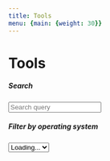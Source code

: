 ```yaml
---
title: Tools
menu: {main: {weight: 30}}
---
```


<div class="container push-down mb-5">
  <div class="row mb-2">
    <div class="col-12">
      <h1 class="font-weight-bold">Tools</h1>
    </div>
  </div>
  <div class="row">
    <div class="col">
      <div class="form-group">
        <h5><label class="d-block" for="search">Search</label></h5>
        <input type="search" placeholder="Search query" class="form-control" 
          id="search" oninput="updateExampleItems()">
      </div>
    </div>
    <div class="col">
      <div class="form-group">
        <h5><label class="d-block" for="filter-lang">Filter by operating system</label></h5>
        <select class="form-control" id="filter-lang" onchange="updateExampleItems()">
          <option value="" selected disabled>Loading...</option>
        </select>
      </div>
    </div>
  </div>

  <div class="row" id="example-list"></div>
</div>

<script type="text/javascript">
  const examples = {{< readfile file="/static/data/tools_list.json" >}};

  let languageOptions = [`<option value="">All</option>`].concat(
    examples.map(e => `<option value="${e.language}">${e.language}</option>`));
  document.getElementById("filter-lang").innerHTML = languageOptions.join(' ');

  function updateExampleItems() {;
      const searchQuery = document.getElementById("search").value.trim().toLowerCase();
    const selectedLanguageFilter = document.getElementById("filter-lang").value;
    
    const exampleItems = examples.map(e => {
    let filteredLangExamples = e.examples;

if (searchQuery) {
        filteredLangExamples = filteredLangExamples.filter(example => example.name.toLowerCase().includes(searchQuery) ||
        example.description.toLowerCase().includes(searchQuery) || 
        example.tags.find(tag => tag.toLowerCase().includes(searchQuery)) ||
        e.tags.find(tag => tag.toLowerCase().includes(searchQuery)));
      }
if (selectedLanguageFilter) {
        filteredLangExamples = filteredLangExamples.filter(example => e.language === selectedLanguageFilter || 
          example.language === selectedLanguageFilter);
      }

const exampleCards = filteredLangExamples.map(example => {
const tags = e.tags.concat(example.tags).map(tagText => 
          `<span class="badge badge-pill badge-primary" style="line-height: 1.2; background-color: #9B9595; color: black;">${tagText}</span>`);

        return `<div class="col-xl-3 col-lg-4 col-md-6 col-12 my-3">
            <a class="card card-hover h-100 p-3" href="${example.link}" 
               style="user-select: text; box-shadow: 0 5px 10px 0 #9B9595; text-decoration: none;" draggable="false" target="_blank">
                <div>
                  <h4 class="px-2 mb-1 mt-4">${example.name}</h4>
                  <div class="px-2 mb-2">${example.description}</div>
                  <h5>${tags.join(' ')}</h5>
                </div>
            </a>
          </div>
        `
      });


return exampleCards.join(' ');
}).filter(card => card);    

    document.getElementById("example-list").innerHTML = exampleItems.length > 0 ?
      exampleItems.join(' ') : `<div class="col-12">No examples available</div>`;
  }
  updateExampleItems();
</script>
